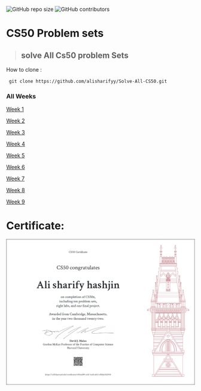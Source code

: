 <p>
<img alt="GitHub repo size" src="https://img.shields.io/github/repo-size/alisharify7/CS50x">
<img alt="GitHub contributors" src="https://img.shields.io/github/contributors/alisharify7/CS50x">
</p>


# CS50 Problem sets
> ## solve All Cs50  problem Sets

How to clone :
     
     git clone https://github.com/alisharifyy/Solve-All-CS50.git
     


### All Weeks 
<a href='./week-1' >Week 1</a>

<a href='./week-2' >Week 2</a>

<a href='./week-3' >Week 3</a>

<a href='./week-4' >Week 4</a>

<a href='./week-5' >Week 5</a>

<a href='./week-6' >Week 6</a>

<a href='./week-7' >Week 7</a>

<a href='./week-8' >Week 8</a>

<a href='./week-9' >Week 9</a>



# Certificate:
<img src="https://github.com/alisharify7/CS50x/blob/master/CS50x.png" alt="CS50 Certificate" >
